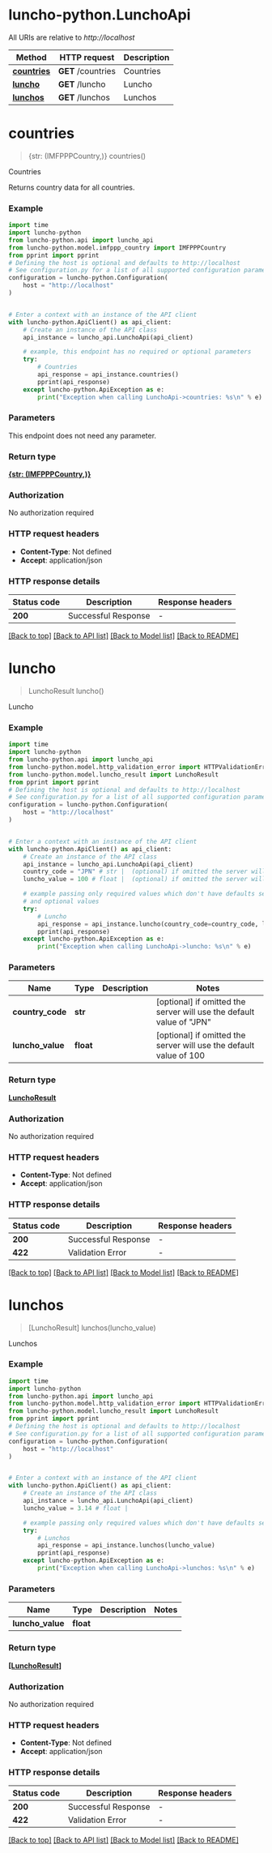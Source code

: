 # luncho-python.LunchoApi

All URIs are relative to *http://localhost*

Method | HTTP request | Description
------------- | ------------- | -------------
[**countries**](LunchoApi.md#countries) | **GET** /countries | Countries
[**luncho**](LunchoApi.md#luncho) | **GET** /luncho | Luncho
[**lunchos**](LunchoApi.md#lunchos) | **GET** /lunchos | Lunchos


# **countries**
> {str: (IMFPPPCountry,)} countries()

Countries

Returns country data for all countries.

### Example

```python
import time
import luncho-python
from luncho-python.api import luncho_api
from luncho-python.model.imfppp_country import IMFPPPCountry
from pprint import pprint
# Defining the host is optional and defaults to http://localhost
# See configuration.py for a list of all supported configuration parameters.
configuration = luncho-python.Configuration(
    host = "http://localhost"
)


# Enter a context with an instance of the API client
with luncho-python.ApiClient() as api_client:
    # Create an instance of the API class
    api_instance = luncho_api.LunchoApi(api_client)

    # example, this endpoint has no required or optional parameters
    try:
        # Countries
        api_response = api_instance.countries()
        pprint(api_response)
    except luncho-python.ApiException as e:
        print("Exception when calling LunchoApi->countries: %s\n" % e)
```


### Parameters
This endpoint does not need any parameter.

### Return type

[**{str: (IMFPPPCountry,)}**](IMFPPPCountry.md)

### Authorization

No authorization required

### HTTP request headers

 - **Content-Type**: Not defined
 - **Accept**: application/json


### HTTP response details
| Status code | Description | Response headers |
|-------------|-------------|------------------|
**200** | Successful Response |  -  |

[[Back to top]](#) [[Back to API list]](../README.md#documentation-for-api-endpoints) [[Back to Model list]](../README.md#documentation-for-models) [[Back to README]](../README.md)

# **luncho**
> LunchoResult luncho()

Luncho

### Example

```python
import time
import luncho-python
from luncho-python.api import luncho_api
from luncho-python.model.http_validation_error import HTTPValidationError
from luncho-python.model.luncho_result import LunchoResult
from pprint import pprint
# Defining the host is optional and defaults to http://localhost
# See configuration.py for a list of all supported configuration parameters.
configuration = luncho-python.Configuration(
    host = "http://localhost"
)


# Enter a context with an instance of the API client
with luncho-python.ApiClient() as api_client:
    # Create an instance of the API class
    api_instance = luncho_api.LunchoApi(api_client)
    country_code = "JPN" # str |  (optional) if omitted the server will use the default value of "JPN"
    luncho_value = 100 # float |  (optional) if omitted the server will use the default value of 100

    # example passing only required values which don't have defaults set
    # and optional values
    try:
        # Luncho
        api_response = api_instance.luncho(country_code=country_code, luncho_value=luncho_value)
        pprint(api_response)
    except luncho-python.ApiException as e:
        print("Exception when calling LunchoApi->luncho: %s\n" % e)
```


### Parameters

Name | Type | Description  | Notes
------------- | ------------- | ------------- | -------------
 **country_code** | **str**|  | [optional] if omitted the server will use the default value of "JPN"
 **luncho_value** | **float**|  | [optional] if omitted the server will use the default value of 100

### Return type

[**LunchoResult**](LunchoResult.md)

### Authorization

No authorization required

### HTTP request headers

 - **Content-Type**: Not defined
 - **Accept**: application/json


### HTTP response details
| Status code | Description | Response headers |
|-------------|-------------|------------------|
**200** | Successful Response |  -  |
**422** | Validation Error |  -  |

[[Back to top]](#) [[Back to API list]](../README.md#documentation-for-api-endpoints) [[Back to Model list]](../README.md#documentation-for-models) [[Back to README]](../README.md)

# **lunchos**
> [LunchoResult] lunchos(luncho_value)

Lunchos

### Example

```python
import time
import luncho-python
from luncho-python.api import luncho_api
from luncho-python.model.http_validation_error import HTTPValidationError
from luncho-python.model.luncho_result import LunchoResult
from pprint import pprint
# Defining the host is optional and defaults to http://localhost
# See configuration.py for a list of all supported configuration parameters.
configuration = luncho-python.Configuration(
    host = "http://localhost"
)


# Enter a context with an instance of the API client
with luncho-python.ApiClient() as api_client:
    # Create an instance of the API class
    api_instance = luncho_api.LunchoApi(api_client)
    luncho_value = 3.14 # float | 

    # example passing only required values which don't have defaults set
    try:
        # Lunchos
        api_response = api_instance.lunchos(luncho_value)
        pprint(api_response)
    except luncho-python.ApiException as e:
        print("Exception when calling LunchoApi->lunchos: %s\n" % e)
```


### Parameters

Name | Type | Description  | Notes
------------- | ------------- | ------------- | -------------
 **luncho_value** | **float**|  |

### Return type

[**[LunchoResult]**](LunchoResult.md)

### Authorization

No authorization required

### HTTP request headers

 - **Content-Type**: Not defined
 - **Accept**: application/json


### HTTP response details
| Status code | Description | Response headers |
|-------------|-------------|------------------|
**200** | Successful Response |  -  |
**422** | Validation Error |  -  |

[[Back to top]](#) [[Back to API list]](../README.md#documentation-for-api-endpoints) [[Back to Model list]](../README.md#documentation-for-models) [[Back to README]](../README.md)

